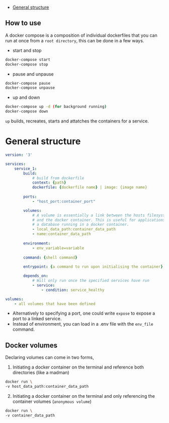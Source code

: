 - [General structure](#general-structure)

## How to use

A docker compose is a composition of individual dockerfiles that you can run at once from a `root directory`, this can be done in a few ways.

- start and stop

```sh
docker-compose start
docker-compose stop
```

- pause and unpause

```sh
docker-compose pause
docker-compose unpause
```

- up and down

```sh
docker-compose up -d (for background running)
docker-compose down
```

`up` builds, recreates, starts and attatches the containers for a service.

# General structure

```yml
version: '3'

services:
	service_1:
		build:
			# build from dockerfile
			context: {path}
			dockerfile: {dockerfile name} | image: {image name}
			
		ports:
			- "host_port:container_port"

		volumes:
			# A volume is essentially a link between the hosts filesystem
			# and the docker container. This is useful for applications like
			# a database running in a docker container.
			- local_data_path:container_data_path
			- name:container_data_path
			
		environment:
			- env_variable=variable
			
		command: {shell command}
		
		entrypoint: {a command to run upon initialising the container}

		depends_on:
			# Will only run once the specified services have run
			- service:
				- condition: service_healthy

volumes:
	- all volumes that have been defined
```

- Alternatively to specifying a port, one could write `expose` to expose a port to a linked service.
- Instead of environment, you can load in a .env file with the `env_file` command.

## Docker volumes

Declaring volumes can come in two forms, 

1. Initiating a docker container on the terminal and reference both directories (like a madman)
```sh
docker run \
-v host_data_path:container_data_path
```
2. Initiating a docker container on the terminal and only referencing the container volumes (`anonymous volume`)
```sh
docker run \
-v container_data_path
```
